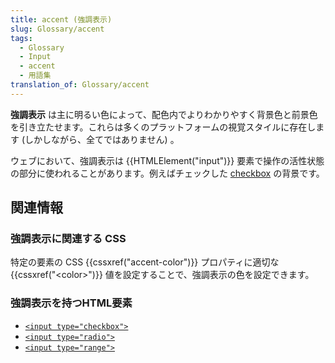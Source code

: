 ```yaml
---
title: accent (強調表示)
slug: Glossary/accent
tags:
  - Glossary
  - Input
  - accent
  - 用語集
translation_of: Glossary/accent
---
```

**強調表示** は主に明るい色によって、配色内でよりわかりやすく背景色と前景色を引き立たせます。これらは多くのプラットフォームの視覚スタイルに存在します (しかしながら、全てではありません) 。

ウェブにおいて、強調表示は {{HTMLElement("input")}} 要素で操作の活性状態の部分に使われることがあります。例えばチェックした [checkbox](/ja/docs/Web/HTML/Element/input/checkbox) の背景です。

## 関連情報

### 強調表示に関連する CSS

特定の要素の CSS {{cssxref("accent-color")}} プロパティに適切な {{cssxref("&lt;color&gt;")}} 値を設定することで、強調表示の色を設定できます。

### 強調表示を持つHTML要素

- [`<input type="checkbox">`](/ja/docs/Web/HTML/Element/input/checkbox)
- [`<input type="radio">`](/ja/docs/Web/HTML/Element/input/radio)
- [`<input type="range">`](/ja/docs/Web/HTML/Element/input/range)
